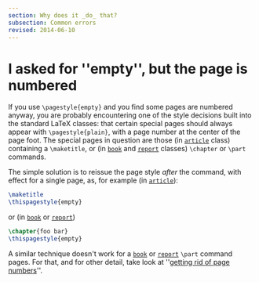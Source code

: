 ```yaml
---
section: Why does it _do_ that?
subsection: Common errors
revised: 2014-06-10
---
```

# I asked for ''empty'', but the page is numbered

If you use `\pagestyle{empty}` and you find some pages are
numbered anyway, you are probably encountering one of the style
decisions built into the standard LaTeX classes: that certain
special pages should always appear with `\pagestyle{plain}`,
with a page number at the center of the page foot.  The special pages
in question are those (in [`article`](https://ctan.org/pkg/article) class) containing a
`\maketitle`, or (in [`book`](https://ctan.org/pkg/book) and [`report`](https://ctan.org/pkg/report) classes)
`\chapter` or `\part` commands.

The simple solution is to reissue the page style _after_ the
command, with effect for a single page, as, for example (in
[`article`](https://ctan.org/pkg/article)):
```latex
\maketitle
\thispagestyle{empty}
```
or (in [`book`](https://ctan.org/pkg/book) or [`report`](https://ctan.org/pkg/report))
```latex
\chapter{foo bar}
\thispagestyle{empty}
```
A similar technique doesn't work for a [`book`](https://ctan.org/pkg/book) or [`report`](https://ctan.org/pkg/report)
`\part` command pages.  For that, and for other detail, take look
at ''[getting rid of page numbers](FAQ-nopageno.md)''.


